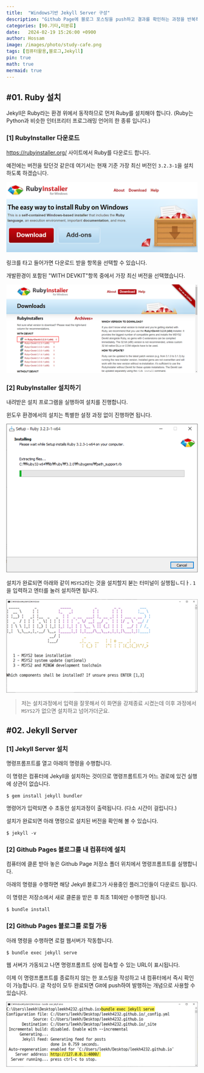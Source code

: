 ```yaml
---
title:  "Windows기반 Jekyll Server 구성"
description: "Github Page에 블로그 포스팅을 push하고 결과를 확인하는 과정을 반복하면 github에서 변환되는 시간이 매우 길게 느껴져서 불편합니다. 그래서 자신의 컴퓨터에서 Jekyll이 직접적으로 작동할 수 있도록 로컬 환경을 구성하고 글을 작성하는 동안은 내 컴퓨터에서 바로 확인한 후 최종적으로 완료되었을 경우에만 github에 push하는 것이 여러모로 편리합니다."
categories: [90.기타,미분류]
date:   2024-02-19 15:26:00 +0900
author: Hossam
image: /images/photo/study-cafe.png
tags: [컴퓨터활용,블로그,Jekyll]
pin: true
math: true
mermaid: true
---
```


## #01. Ruby 설치

Jekyll은 Ruby라는 환경 위에서 동작하므로 먼저 Ruby를 설치해야 합니다. (Ruby는 Python과 비슷한 인터프리터 프로그래밍 언어의 한 종류 입니다.)

### [1] RubyInstaller 다운로드

https://rubyinstaller.org/ 사이트에서 Ruby를 다운로드 합니다.

예전에는 버전을 탔던것 같은데 여기서는 현재 기준 가장 최신 버전인 `3.2.3-1`을 설치하도록 하겠습니다.

![img](/images/2024/0219/ruby01.png)

링크를 타고 들어가면 다운로드 받을 항목을 선택할 수 있습니다.

개발환경이 포함된 "WITH DEVKIT"항목 중에서 가장 최신 버전을 선택했습니다.

![img](/images/2024/0219/ruby02.png)


### [2] RubyInstaller 설치하기

내려받은 설치 프로그램을 실행하여 설치를 진행합니다.

윈도우 환경에서의 설치는 특별한 설정 과정 없이 진행하면 됩니다.

![img](/images/2024/0219/ruby03.png)

설치가 완료되면 아래와 같이 `MSYS2`라는 것을 설치할지 붇는 터미널이 실행됩ㄴ디ㅏ. `1`을 입력하고 엔터를 눌러 설치하면 됩니다.

![img](/images/2024/0219/ruby04.png)


> 저는 설치과정에서 입력을 잘못해서 이 화면을 강제종료 시켰는데 이후 과정에서 `MSYS2`가 없으면 설치하고 넘어가더군요.


## #02. Jekyll Server

### [1] Jekyll Server 설치

명령프롬프트를 열고 아래의 명령을 수행합니다.

이 명령은 컴퓨터에 Jekyll을 설치하는 것이므로 명령프롬트트가 어느 경로에 있건 실행에 상관이 없습니다.

```shell
$ gem install jekyll bundler
```

명령어가 입력되면 수 초동안 설치과정이 출력됩니다. (다소 시간이 걸립니다.)

설치가 완료되면 아래 명령으로 설치된 버전을 확인해 볼 수 있습니다.

```shell
$ jekyll -v
```

### [2] Github Pages 블로그를 내 컴퓨터에 설치

컴퓨터에 클론 받아 놓은 Github Page 저장소 폴더 위치에서 명령프롬프트를 실행합니다.

아래의 명령을 수행하면 해당 Jekyll 블로그가 사용중인 플러그인들이 다운로드 됩니다.

이 명령은 저장소에서 새로 클론을 받은 후 최초 1회에만 수행하면 됩니다.

```shell
$ bundle install
```

### [2] Github Pages 블로그를 로컬 가동

아래 명령을 수행하면 로컬 웹서버가 작동합니다.

```shell
$ bundle exec jekyll serve
```

웹 서버가 가동되고 나면 명령프롬프트 상에 접속할 수 있는 URL이 표시됩니다.

이제 이 명령프롬프트를 종료하지 않는 한 포스팅을 작성하고 내 컴퓨터에서 즉시 확인이 가능합니다. 글 작성이 모두 완료되면 Git에 push하여 발행하는 개념으로 사용할 수 있습니다.

![img](/images/2024/0219/jekyll.png)